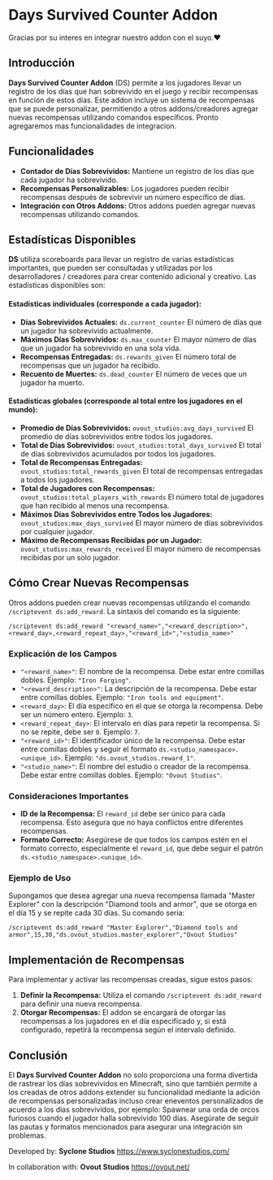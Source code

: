 # Days Survived Counter Addon

Gracias por su interes en integrar nuestro addon con el suyo.❤️ 

## Introducción

**Days Survived Counter Addon** (DS) permite a los jugadores llevar un registro de los días que han sobrevivido en el juego y recibir recompensas en función de estos días. Este addon incluye un sistema de recompensas que se puede personalizar, permitiendo a otros addons/creadores agregar nuevas recompensas utilizando comandos específicos. Pronto agregaremos mas funcionalidades de integracion.

## Funcionalidades

- **Contador de Días Sobrevividos:** Mantiene un registro de los días que cada jugador ha sobrevivido.
- **Recompensas Personalizables:** Los jugadores pueden recibir recompensas después de sobrevivir un número específico de días.
- **Integración con Otros Addons:** Otros addons pueden agregar nuevas recompensas utilizando comandos.

## Estadísticas Disponibles
**DS** utiliza scoreboards para llevar un registro de varias estadísticas importantes, que pueden ser consultadas y utilizadas por los desarrolladores / creadores para crear contenido adicional y creativo. Las estadísticas disponibles son:
#### Estadísticas individuales (corresponde a cada jugador):
- **Días Sobrevividos Actuales:** `ds.current_counter` El número de días que un jugador ha sobrevivido actualmente.
- **Máximos Días Sobrevividos:** `ds.max_counter` El mayor número de días que un jugador ha sobrevivido en una sola vida.
- **Recompensas Entregadas:** `ds.rewards_given` El número total de recompensas que un jugador ha recibido.
- **Recuento de Muertes:** `ds.dead_counter` El número de veces que un jugador ha muerto.
#### Estadísticas globales (corresponde al total entre los jugadores en el mundo):
- **Promedio de Días Sobrevividos:** `ovout_studios:avg_days_survived` El promedio de días sobrevividos entre todos los jugadores.
- **Total de Días Sobrevividos:** `ovout_studios:total_days_survived` El total de días sobrevividos acumulados por todos los jugadores.
- **Total de Recompensas Entregadas:** `ovout_studios:total_rewards_given` El total de recompensas entregadas a todos los jugadores.
- **Total de Jugadores con Recompensas:** `ovout_studios:total_players_with_rewards` El número total de jugadores que han recibido al menos una recompensa.
- **Máximos Días Sobrevividos entre Todos los Jugadores:** `ovout_studios:max_days_survived` El mayor número de días sobrevividos por cualquier jugador.
- **Máximo de Recompensas Recibidas por un Jugador:** `ovout_studios:max_rewards_received` El mayor número de recompensas recibidas por un solo jugador.

## Cómo Crear Nuevas Recompensas

Otros addons pueden crear nuevas recompensas utilizando el comando `/scriptevent ds:add_reward`. La sintaxis del comando es la siguiente:

`/scriptevent ds:add_reward "<reward_name>","<reward_description>",<reward_day>,<reward_repeat_day>,"<reward_id>","<studio_name>"`

### Explicación de los Campos

- `"<reward_name>"`: El nombre de la recompensa. Debe estar entre comillas dobles. Ejemplo: `"Iron Forging"`.
- `"<reward_description>"`: La descripción de la recompensa. Debe estar entre comillas dobles. Ejemplo: `"Iron tools and equipment"`.
- `<reward_day>`: El día específico en el que se otorga la recompensa. Debe ser un número entero. Ejemplo: `3`.
- `<reward_repeat_day>`: El intervalo en días para repetir la recompensa. Si no se repite, debe ser `0`. Ejemplo: `7`.
- `"<reward_id>"`: El identificador único de la recompensa. Debe estar entre comillas dobles y seguir el formato `ds.<studio_namespace>.<unique_id>`. Ejemplo: `"ds.ovout_studios.reward_1"`.
- `"<studio_name>"`: El nombre del estudio o creador de la recompensa. Debe estar entre comillas dobles. Ejemplo: `"Ovout Studios"`.

### Consideraciones Importantes

- **ID de la Recompensa:** El `reward_id` debe ser único para cada recompensa. Esto asegura que no haya conflictos entre diferentes recompensas.
- **Formato Correcto:** Asegúrese de que todos los campos estén en el formato correcto, especialmente el `reward_id`, que debe seguir el patrón `ds.<studio_namespace>.<unique_id>`.

### Ejemplo de Uso

Supongamos que desea agregar una nueva recompensa llamada "Master Explorer" con la descripción "Diamond tools and armor", que se otorga en el día 15 y se repite cada 30 días. Su comando sería:

`/scriptevent ds:add_reward "Master Explorer","Diamond tools and armor",15,30,"ds.ovout_studios.master_explorer","Ovout Studios"`

## Implementación de Recompensas

Para implementar y activar las recompensas creadas, sigue estos pasos:

1. **Definir la Recompensa:** Utiliza el comando `/scriptevent ds:add_reward` para definir una nueva recompensa.
2. **Otorgar Recompensas:** El addon se encargará de otorgar las recompensas a los jugadores en el día especificado y, si está configurado, repetirá la recompensa según el intervalo definido.


## Conclusión

El **Days Survived Counter Addon** no solo proporciona una forma divertida de rastrear los días sobrevividos en Minecraft, sino que también permite a los creadas de otros addons extender su funcionalidad mediante la adición de recompensas personalizadas incluso crear eneventos personalizados de acuerdo a los dias sobrevividos, por ejemplo: Spawnear una orda de orcos furiosos cuando el jugador halla sobrevivido 100 dias. Asegúrate de seguir las pautas y formatos mencionados para asegurar una integración sin problemas.


Developed by: **Syclone Studios** https://www.syclonestudios.com/

In collaboration with: **Ovout Studios** https://ovout.net/
